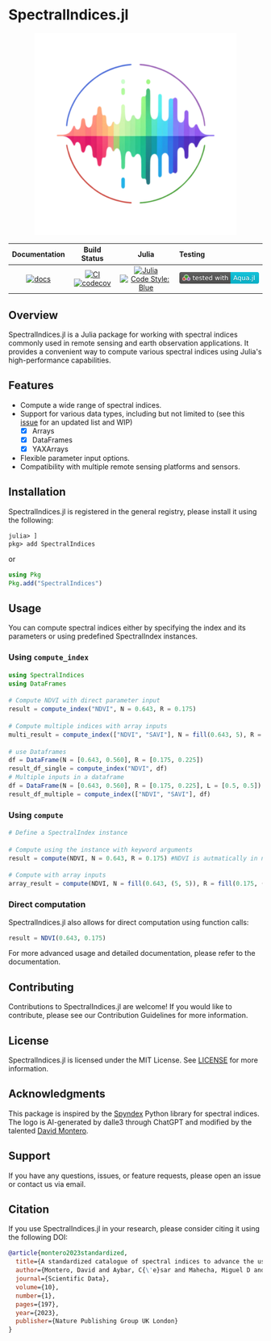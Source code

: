 # SpectralIndices.jl

<p align="center">
    <img width="400px" src="docs/src/assets/logo.png"/>
</p>

| **Documentation** | **Build Status** | **Julia** | **Testing** |
|:-----------------:|:----------------:|:---------:|:---------|
| [![docs][docs-img]][docs-url] | [![CI][ci-img]][ci-url] [![codecov][cc-img]][cc-url] | [![Julia][julia-img]][julia-url] [![Code Style: Blue][style-img]][style-url] | [![Aqua QA][aqua-img]][aqua-url] |

[docs-img]: https://img.shields.io/badge/docs-stable-blue.svg
[docs-url]: https://awesome-spectral-indices.github.io/SpectralIndices.jl/dev/

[ci-img]: https://github.com/awesome-spectral-indices/SpectralIndices.jl/actions/workflows/CI.yml/badge.svg
[ci-url]: https://github.com/awesome-spectral-indices/SpectralIndices.jl/actions/workflows/CI.yml

[cc-img]: https://codecov.io/gh/awesome-spectral-indices/SpectralIndices.jl/graph/badge.svg?token=0IRRDAZM0U
[cc-url]: https://codecov.io/gh/awesome-spectral-indices/SpectralIndices.jl

[julia-img]: https://img.shields.io/badge/julia-v1.9+-blue.svg
[julia-url]: https://julialang.org/

[style-img]: https://img.shields.io/badge/code%20style-blue-4495d1.svg
[style-url]: https://github.com/invenia/BlueStyle

[aqua-img]: https://raw.githubusercontent.com/JuliaTesting/Aqua.jl/master/badge.svg
[aqua-url]: https://github.com/JuliaTesting/Aqua.jl

## Overview

SpectralIndices.jl is a Julia package for working with spectral indices commonly used in remote sensing and earth observation applications. It provides a convenient way to compute various spectral indices using Julia's high-performance capabilities.

## Features

- Compute a wide range of spectral indices.
- Support for various data types, including but not limited to (see this [issue](https://github.com/awesome-spectral-indices/SpectralIndices.jl/issues/8) for an updated list and WIP)
  - [x] Arrays
  - [x] DataFrames
  - [x] YAXArrays
- Flexible parameter input options.
- Compatibility with multiple remote sensing platforms and sensors.

## Installation
SpectralIndices.jl is registered in the general registry, please install it using the following:
```julia_repl
julia> ]
pkg> add SpectralIndices
```
or
```julia
using Pkg
Pkg.add("SpectralIndices")
```

## Usage

You can compute spectral indices either by specifying the index and its parameters or using predefined SpectralIndex instances.

### Using `compute_index`
```julia
using SpectralIndices
using DataFrames

# Compute NDVI with direct parameter input
result = compute_index("NDVI", N = 0.643, R = 0.175)

# Compute multiple indices with array inputs
multi_result = compute_index(["NDVI", "SAVI"], N = fill(0.643, 5), R = fill(0.175, 5), L = fill(0.5, 5))

# use Dataframes
df = DataFrame(N = [0.643, 0.560], R = [0.175, 0.225])
result_df_single = compute_index("NDVI", df)
# Multiple inputs in a dataframe
df = DataFrame(N = [0.643, 0.560], R = [0.175, 0.225], L = [0.5, 0.5])
result_df_multiple = compute_index(["NDVI", "SAVI"], df)
```

### Using `compute`
```julia
# Define a SpectralIndex instance

# Compute using the instance with keyword arguments
result = compute(NDVI, N = 0.643, R = 0.175) #NDVI is autmatically in namespace with the import of SpectraIndices.jl

# Compute with array inputs
array_result = compute(NDVI, N = fill(0.643, (5, 5)), R = fill(0.175, (5, 5)))
```

### Direct computation
SpectralIndices.jl also allows for direct computation using function calls:
```julia
result = NDVI(0.643, 0.175)
```

For more advanced usage and detailed documentation, please refer to the documentation.

## Contributing

Contributions to SpectralIndices.jl are welcome! If you would like to contribute, please see our Contribution Guidelines for more information.

## License

SpectralIndices.jl is licensed under the MIT License. See [LICENSE](https://github.com/awesome-spectral-indices/SpectralIndices.jl/blob/main/LICENSE) for more information.

## Acknowledgments

This package is inspired by the [Spyndex](https://github.com/awesome-spectral-indices/spyndex) Python library for spectral indices. The logo is AI-generated by dalle3 through ChatGPT and modified by the talented [David Montero](https://github.com/davemlz).

## Support

If you have any questions, issues, or feature requests, please open an issue or contact us via email.

## Citation

If you use SpectralIndices.jl in your research, please consider citing it using the following DOI:

```bibtex
@article{montero2023standardized,
  title={A standardized catalogue of spectral indices to advance the use of remote sensing in Earth system research},
  author={Montero, David and Aybar, C{\'e}sar and Mahecha, Miguel D and Martinuzzi, Francesco and S{\"o}chting, Maximilian and Wieneke, Sebastian},
  journal={Scientific Data},
  volume={10},
  number={1},
  pages={197},
  year={2023},
  publisher={Nature Publishing Group UK London}
}
```
